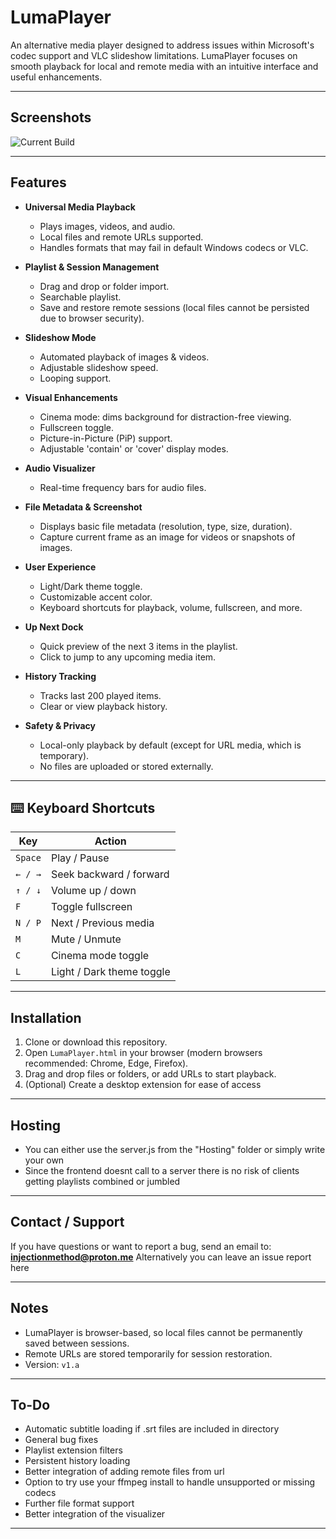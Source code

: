# LumaPlayer

An alternative media player designed to address issues within Microsoft's codec support and VLC slideshow limitations. LumaPlayer focuses on smooth playback for local and remote media with an intuitive interface and useful enhancements.

---

## Screenshots

<!-- Replace these placeholders with actual screenshots -->
![Current Build](<img width="1221" height="905" alt="image" src="https://github.com/user-attachments/assets/a7a621aa-c7cf-4aab-8a2e-511cc0e51f0c" />)

---

## Features

- **Universal Media Playback**
  - Plays images, videos, and audio.
  - Local files and remote URLs supported.
  - Handles formats that may fail in default Windows codecs or VLC.

- **Playlist & Session Management**
  - Drag and drop or folder import.
  - Searchable playlist.
  - Save and restore remote sessions (local files cannot be persisted due to browser security).

- **Slideshow Mode**
  - Automated playback of images & videos.
  - Adjustable slideshow speed.
  - Looping support.

- **Visual Enhancements**
  - Cinema mode: dims background for distraction-free viewing.
  - Fullscreen toggle.
  - Picture-in-Picture (PiP) support.
  - Adjustable 'contain' or 'cover' display modes.

- **Audio Visualizer**
  - Real-time frequency bars for audio files.

- **File Metadata & Screenshot**
  - Displays basic file metadata (resolution, type, size, duration).
  - Capture current frame as an image for videos or snapshots of images.

- **User Experience**
  - Light/Dark theme toggle.
  - Customizable accent color.
  - Keyboard shortcuts for playback, volume, fullscreen, and more.

- **Up Next Dock**
  - Quick preview of the next 3 items in the playlist.
  - Click to jump to any upcoming media item.

- **History Tracking**
  - Tracks last 200 played items.
  - Clear or view playback history.

- **Safety & Privacy**
  - Local-only playback by default (except for URL media, which is temporary).
  - No files are uploaded or stored externally.

---

## ⌨️ Keyboard Shortcuts

| Key       | Action                          |
|-----------|--------------------------------|
| `Space`   | Play / Pause                   |
| `← / →`   | Seek backward / forward        |
| `↑ / ↓`   | Volume up / down               |
| `F`       | Toggle fullscreen              |
| `N / P`   | Next / Previous media          |
| `M`       | Mute / Unmute                  |
| `C`       | Cinema mode toggle             |
| `L`       | Light / Dark theme toggle      |

---

## Installation

1. Clone or download this repository.
2. Open `LumaPlayer.html` in your browser (modern browsers recommended: Chrome, Edge, Firefox).
3. Drag and drop files or folders, or add URLs to start playback.
4. (Optional) Create a desktop extension for ease of access

---

## Hosting

- You can either use the server.js from the "Hosting" folder or simply write your own
- Since the frontend doesnt call to a server there is no risk of clients getting playlists combined or jumbled

---

## Contact / Support

If you have questions or want to report a bug, send an email to:  
**injectionmethod@proton.me**
Alternatively you can leave an issue report here

---

## Notes

- LumaPlayer is browser-based, so local files cannot be permanently saved between sessions.
- Remote URLs are stored temporarily for session restoration.
- Version: `v1.a`

---

## To-Do

- Automatic subtitle loading if .srt files are included in directory
- General bug fixes
- Playlist extension filters
- Persistent history loading
- Better integration of adding remote files from url
- Option to try use your ffmpeg install to handle unsupported or missing codecs
- Further file format support
- Better integration of the visualizer

---

